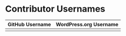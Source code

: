# Contributor Usernames

| GitHub Username | WordPress.org Username |
| --------------- | --------------------- |
|   |   |
